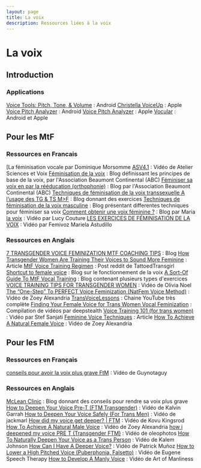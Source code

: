 ```yaml
---
layout: page
title: La voix
description: Ressources liées à la voix
---
```


# La voix

## Introduction

### Applications
[Voice Tools: Pitch, Tone, & Volume](https://play.google.com/store/apps/details?id=com.DevExtras.VoiceTools) : Android
[Christella VoiceUp](https://apps.apple.com/fr/app/christella-voiceup/id1124464717) : Apple
[Voice Pitch Analyzer](https://play.google.com/store/apps/details?id=de.lilithwittmann.voicepitchanalyzer&hl=en) : Android
[Voice Pitch Analyzer](https://apps.apple.com/us/app/voice-pitch-analyzer/id1302785788) : Apple
[Vocular](https://drive.google.com/file/d/1k5XW05Vx9nTSEw51N0EsZLY-GTnwQBFx/view) : Android et Apple

## Pour les MtF

### Ressources en Francais
[La féminisation vocale par Dominique Morsomme [ASV4.1](https://www.youtube.com/watch?v=pko1wZU35rk) : Vidéo de Atelier Sciences et Voix
[Féminisation de la voix](http://www.abc-transidentite.fr/content/f%C3%A9minisation-de-la-voix) : Blog définissant les principes de base de la voix, par l'Association Beaumont Continental (ABC)
[Féminiser sa voix en par la rééducation (orthophonie)](http://www.abc-transidentite.fr/content/f%C3%A9miniser-sa-voix-en-par-la-r%C3%A9%C3%A9ducation-orthophonie) : Blog par l'Association Beaumont Continental (ABC)
[Techniques de féminisation de la voix transsexuelle A l’usage des TG & TS   M>F](http://www.i-trans.net/xxy/feminisation-voix-masculine-2.htm) : Blog donnant des exercices
[Techniques de féminisation de la voix masculine](http://benjamin.lisan.free.fr/EcritsScientifiques/GuideTranssexuel/CHGTVOIX.htm) : Blog présentant differentes techniques pour féminiser sa voix
[Comment obtenir une voix féminine ?](https://xxy.fr/comment-obtenir-une-voix-feminine-par-maria/) : Blog par Maria
[la voix](https://www.youtube.com/watch?v=Lh0XKJ8VTuw) : Vidéo par Lucy Couture
[LES EXERCICES DE FÉMINISATION DE LA VOIX](https://www.youtube.com/watch?v=bNJYjfIe0Jg) : Vidéo par Femivoz Mariela Astudillo

### Ressources en Anglais
[7 TRANSGENDER VOICE FEMINIZATION MTF COACHING TIPS](https://www.transgenderhub.com/7-transgender-voice-feminization-mtf-coaching-tips/) : Blog
[How Transgender Women Are Training Their Voices to Sound More Feminine](https://www.smithsonianmag.com/innovation/how-transgender-women-are-training-their-voices-sound-more-feminine-180957537/) : Article
[MtF Voice Training Regimen](https://www.reddit.com/r/asktransgender/comments/1ske7b/mtf_voice_training_regimen/) : Post reddit de TattoedTransgirl
[Shortcut to female voice](http://lena.kiev.ua/voice/) : Blog sur le fonctionnement de la voix
[A Sort-Of Guide To MtF Vocal Training](https://imgur.com/a/6klc2) : Blog contenant plusieurs types d'exercices
[VOICE TRAINING TIPS FOR TRANSGENDER WOMEN](https://www.youtube.com/watch?v=IpX2eXTGP5k) : Vidéo de Olivia Noel
[The “One-Step” To PERFECT Voice Feminization (NatFem Voice Method)](https://www.youtube.com/watch?v=F6Noi2qERus&feature=youtu.be) : Vidéo de Zoey Alexandria
[TransVoiceLessons](https://www.youtube.com/c/transvoicelessons) : Chaine YouTube très complète
[Finding Your Female Voice for Trans Women Vocal Feminization](https://www.youtube.com/playlist?list=PLVBTgX4F61IfiDkeZ-B9i1tlfNLMdYCui) : Compilation de vidéos par deepstealth
[Voice Training 101 (for trans women)](https://www.youtube.com/watch?v=q6eTvS2wIUc) : Vidéo par Stef Sanjati
[Feminine Voice Techniques](http://www.looking-glass.greenend.org.uk/voice.htm) : Article
[How To Achieve A Natural Female Voice](https://www.youtube.com/watch?v=TxlvvEmyBEk&feature=youtu.be) : Vidéo de Zoey Alexandria

## Pour les FtM

### Ressources en Français
[conseils pour avoir la voix plus grave FtM](https://www.youtube.com/watch?v=6lebsgb37TE) : Vidéo de Guynotaguy

### Ressources en Anglais
[McLean Clinic](https://www.ftmtopsurgery.ca/blog/ftm-surgery/5-things-know-deepening-voice/) : Blog donnant des conseils pour rendre sa voix plus grave
[How to Deepen Your Voice Pre-T (FTM Transgender)](https://www.youtube.com/watch?v=Ag2GwZRIZw4) : Vidéo de Kalvin Garrah
[How to Deepen Your Voice Safely (For Trans Men)](https://www.youtube.com/watch?v=Ud_ZmEwZLcI) : Vidéo de jackmarl
[How did my voice get deeper? | FTM](https://www.youtube.com/watch?v=DNMywtsXVVc) : Vidéo de Kovu Kingsrod
[How To Achieve A Natural Male Voice](https://www.youtube.com/watch?v=8Tw2ff_koPI) : Vidéo de Zoey Alexandria
[how i deepened my voice PRE T (Transgender FTM)](https://www.youtube.com/watch?v=th7NYpJPRnA) : Vidéo de oleophotos
[How To Naturally Deepen Your Voice as a Trans Person](https://www.youtube.com/watch?v=W2UcGDwVeDg) : Vidéo de Kalem Johnson
[How Can I Have A Deeper Voice?](https://www.youtube.com/watch?v=-K_wMdJ740w) : Vidéo de Patrick Muñoz
[How to Lower a High Pitched Voice (Puberphonia, Falsetto)](https://www.youtube.com/watch?v=UuD7yPKrDKE&t=104s) : Vidéo de Eugene Speech Therapy
[How to Develop A Manly Voice](https://www.youtube.com/watch?v=z4SW_xMueXU) : Vidéo de Art of Manliness

